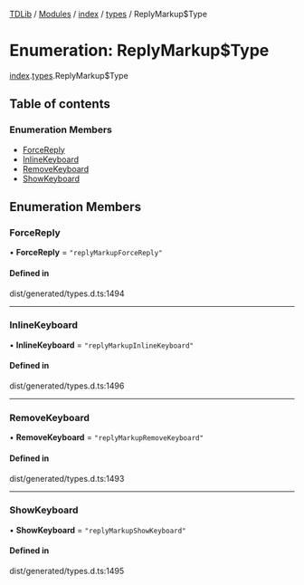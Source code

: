 [TDLib](../README.md) / [Modules](../modules.md) / [index](../modules/index.md) / [types](../modules/index.types.md) / ReplyMarkup$Type

# Enumeration: ReplyMarkup$Type

[index](../modules/index.md).[types](../modules/index.types.md).ReplyMarkup$Type

## Table of contents

### Enumeration Members

- [ForceReply](index.types.ReplyMarkup_Type.md#forcereply)
- [InlineKeyboard](index.types.ReplyMarkup_Type.md#inlinekeyboard)
- [RemoveKeyboard](index.types.ReplyMarkup_Type.md#removekeyboard)
- [ShowKeyboard](index.types.ReplyMarkup_Type.md#showkeyboard)

## Enumeration Members

### ForceReply

• **ForceReply** = ``"replyMarkupForceReply"``

#### Defined in

dist/generated/types.d.ts:1494

___

### InlineKeyboard

• **InlineKeyboard** = ``"replyMarkupInlineKeyboard"``

#### Defined in

dist/generated/types.d.ts:1496

___

### RemoveKeyboard

• **RemoveKeyboard** = ``"replyMarkupRemoveKeyboard"``

#### Defined in

dist/generated/types.d.ts:1493

___

### ShowKeyboard

• **ShowKeyboard** = ``"replyMarkupShowKeyboard"``

#### Defined in

dist/generated/types.d.ts:1495
